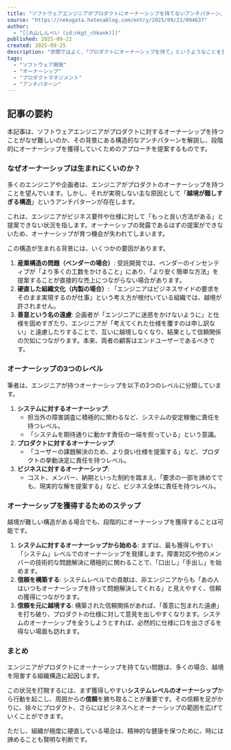 ```yaml
---
title: "ソフトウェアエンジニアがプロダクトにオーナーシップを持てないアンチパターン、構造"
source: "https://nekogata.hatenablog.com/entry/2025/09/22/094637"
author:
  - "[[丸山しんぺい (id:nkgt_chkonk)]]"
published: 2025-09-22
created: 2025-09-25
description: "世間ではよく、「プロダクトにオーナーシップを持て」というようなことを言われる。かんたんにいうと「このプロダクトは自分のものだ」と思って仕事しろ、という話だ。よく言われるということは、逆にいうと「そうなっていないことが多い」ということだとも思う。つまり、「ほんとうはオーナーシップを持っていてほしいんだけど、そうじゃないから、\"持て\"と言われる」ということだ。あいさつがあたりまえになされている場所では「あいさつをしましょう」と言われない、というような話。 では、なぜオーナーシップを持つことが難しいのだろう？ ぼくは、いままでいろんな現場を見てきて、いくつかのアンチパターンがあるな、と思っている。 …"
tags:
  - "ソフトウェア開発"
  - "オーナーシップ"
  - "プロダクトマネジメント"
  - "アンチパターン"
---
```


## 記事の要約

本記事は、ソフトウェアエンジニアがプロダクトに対するオーナーシップを持つことがなぜ難しいのか、その背景にある構造的なアンチパターンを解説し、段階的にオーナーシップを獲得していくためのアプローチを提案するものです。

### なぜオーナーシップは生まれにくいのか？

多くのエンジニアや企画者は、エンジニアがプロダクトのオーナーシップを持つことを望んでいます。しかし、それが実現しない主な原因として「**越境が難しすぎる構造**」というアンチパターンが存在します。

これは、エンジニアがビジネス要件や仕様に対して「もっと良い方法がある」と提案できない状況を指します。オーナーシップの発露であるはずの提案ができないため、オーナーシップが育つ機会が失われてしまいます。

この構造が生まれる背景には、いくつかの要因があります。

1. **産業構造の問題（ベンダーの場合）**: 受託開発では、ベンダーのインセンティブが「より多くの工数をかけること」にあり、「より安く簡単な方法」を提案することが直接的な売上につながらない場合があります。
2. **硬直した組織文化（内製の場合）**: 「エンジニアはビジネスサイドの要求をそのまま実現するのが仕事」という考え方が根付いている組織では、越境が許されません。
3. **善意という名の遠慮**: 企画者が「エンジニアに迷惑をかけないように」と仕様を固めすぎたり、エンジニアが「考えてくれた仕様を覆すのは申し訳ない」と遠慮したりすることで、互いに越境しなくなり、結果として信頼関係の欠如につながります。本来、両者の顧客はエンドユーザーであるべきです。

### オーナーシップの3つのレベル

筆者は、エンジニアが持つオーナーシップを以下の3つのレベルに分類しています。

1. **システムに対するオーナーシップ**:
    * 担当外の障害調査に積極的に関わるなど、システムの安定稼働に責任を持つレベル。
    * 「システムを期待通りに動かす責任の一端を担っている」という意識。
2. **プロダクトに対するオーナーシップ**:
    * 「ユーザーの課題解決のため、より良い仕様を提案する」など、プロダクトの挙動決定に責任を持つレベル。
3. **ビジネスに対するオーナーシップ**:
    * コスト、メンバー、納期といった制約を踏まえ、「要求の一部を諦めてでも、現実的な解を提案する」など、ビジネス全体に責任を持つレベル。

### オーナーシップを獲得するためのステップ

越境が難しい構造がある場合でも、段階的にオーナーシップを獲得することは可能です。

1. **システムに対するオーナーシップから始める**: まずは、最も獲得しやすい「システム」レベルでのオーナーシップを発揮します。障害対応や他のメンバーの技術的な問題解決に積極的に関わることで、「口出し」「手出し」を始めます。
2. **信頼を構築する**: システムレベルでの貢献は、非エンジニアからも「あの人はいつもオーナーシップを持って問題解決してくれる」と見えやすく、信頼の獲得につながります。
3. **信頼を元に越境する**: 構築された信頼関係があれば、「善意に包まれた遠慮」を打ち破り、プロダクトの仕様に対して意見を出しやすくなります。システムのオーナーシップを全うしようとすれば、必然的に仕様に口を出さざるを得ない場面も訪れます。

### まとめ

エンジニアがプロダクトにオーナーシップを持てない問題は、多くの場合、越境を阻害する組織構造に起因します。

この状況を打開するには、まず獲得しやすい**システムレベルのオーナーシップ**から行動を起こし、周囲からの**信頼**を勝ち取ることが重要です。その信頼を足がかりに、徐々にプロダクト、さらにはビジネスへとオーナーシップの範囲を広げていくことができます。

ただし、組織が極度に硬直している場合は、精神的な健康を保つために、時には諦めることも賢明な判断です。
